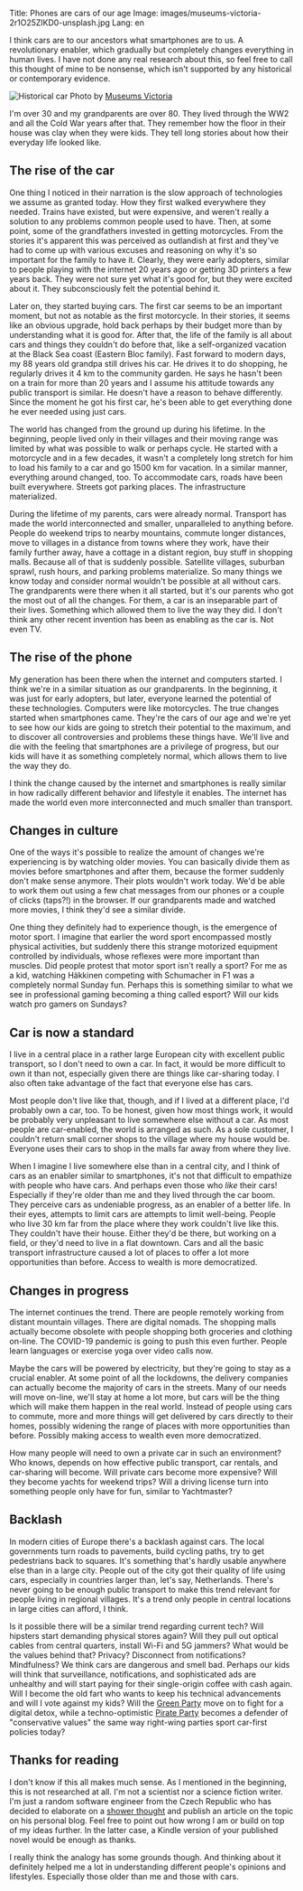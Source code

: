 Title: Phones are cars of our age
Image: images/museums-victoria-2r1O25ZlKD0-unsplash.jpg
Lang: en


I think cars are to our ancestors what smartphones are to us. A revolutionary enabler, which gradually but completely changes everything in human lives. I have not done any real research about this, so feel free to call this thought of mine to be nonsense, which isn't supported by any historical or contemporary evidence.

![Historical car]({static}/images/museums-victoria-2r1O25ZlKD0-unsplash.jpg)
Photo by [Museums Victoria](https://unsplash.com/@museumsvictoria)

I'm over 30 and my grandparents are over 80. They lived through the WW2 and all the Cold War years after that. They remember how the floor in their house was clay when they were kids. They tell long stories about how their everyday life looked like.

## The rise of the car

One thing I noticed in their narration is the slow approach of technologies we assume as granted today. How they first walked everywhere they needed. Trains have existed, but were expensive, and weren't really a solution to any problems common people used to have. Then, at some point, some of the grandfathers invested in getting motorcycles. From the stories it's apparent this was perceived as outlandish at first and they've had to come up with various excuses and reasoning on why it's so important for the family to have it. Clearly, they were early adopters, similar to people playing with the internet 20 years ago or getting 3D printers a few years back. They were not sure yet what it's good for, but they were excited about it. They subconsciously felt the potential behind it.

Later on, they started buying cars. The first car seems to be an important moment, but not as notable as the first motorcycle. In their stories, it seems like an obvious upgrade, hold back perhaps by their budget more than by understanding what it is good for. After that, the life of the family is all about cars and things they couldn't do before that, like a self-organized vacation at the Black Sea coast (Eastern Bloc family). Fast forward to modern days, my 88 years old grandpa still drives his car. He drives it to do shopping, he regularly drives it 4 km to the community garden. He says he hasn't been on a train for more than 20 years and I assume his attitude towards any public transport is similar. He doesn't have a reason to behave differently. Since the moment he got his first car, he's been able to get everything done he ever needed using just cars.

The world has changed from the ground up during his lifetime. In the beginning, people lived only in their villages and their moving range was limited by what was possible to walk or perhaps cycle. He started with a motorcycle and in a few decades, it wasn't a completely long stretch for him to load his family to a car and go 1500 km for vacation. In a similar manner, everything around changed, too. To accommodate cars, roads have been built everywhere. Streets got parking places. The infrastructure materialized.

During the lifetime of my parents, cars were already normal. Transport has made the world  interconnected and smaller, unparalleled to anything before. People do weekend trips to nearby mountains, commute longer distances, move to villages in a distance from towns where they work, have their family further away, have a cottage in a distant region, buy stuff in shopping malls. Because all of that is suddenly possible. Satellite villages, suburban sprawl, rush hours, and parking problems materialize. So many things we know today and consider normal wouldn't be possible at all without cars. The grandparents were there when it all started, but it's our parents who got the most out of all the changes. For them, a car is an inseparable part of their lives. Something which allowed them to live the way they did. I don't think any other recent invention has been as enabling as the car is. Not even TV.

## The rise of the phone

My generation has been there when the internet and computers started. I think we're in a similar situation as our grandparents. In the beginning, it was just for early adopters, but later, everyone learned the potential of these technologies. Computers were like motorcycles. The true changes started when smartphones came. They're the cars of our age and we're yet to see how our kids are going to stretch their potential to the maximum, and to discover all controversies and problems these things have. We'll live and die with the feeling that smartphones are a privilege of progress, but our kids will have it as something completely normal, which allows them to live the way they do.

I think the change caused by the internet and smartphones is really similar in how radically different behavior and lifestyle it enables. The internet has made the world  even more interconnected and much smaller than transport.

## Changes in culture

One of the ways it's possible to realize the amount of changes we're experiencing is by watching older movies. You can basically divide them as movies before smartphones and after them, because the former suddenly don't make sense anymore. Their plots wouldn't work today. We'd be able to work them out using a few chat messages from our phones or a couple of clicks (taps?!) in the browser. If our grandparents made and watched more movies, I think they'd see a similar divide.

One thing they definitely had to experience though, is the emergence of motor sport. I imagine that earlier the word sport encompassed mostly physical activities, but suddenly there this strange motorized equipment controlled by individuals, whose reflexes were more important than muscles. Did people protest that motor sport isn't really a sport? For me as a kid, watching Häkkinen competing with Schumacher in F1 was a completely normal Sunday fun. Perhaps this is something similar to what we see in professional gaming becoming a thing called esport? Will our kids watch pro gamers on Sundays?

## Car is now a standard

I live in a central place in a rather large European city with excellent public transport, so I don't need to own a car. In fact, it would be more difficult to own it than not, especially given there are things like car-sharing today. I also often take advantage of the fact that everyone else has cars.

Most people don't live like that, though, and if I lived at a different place, I'd probably own a car, too. To be honest, given how most things work, it would be probably very unpleasant to live somewhere else without a car. As most people are car-enabled, the world is arranged as such. As a sole customer, I couldn't return small corner shops to the village where my house would be. Everyone uses their cars to shop in the malls far away from where they live.

When I imagine I live somewhere else than in a central city, and I think of cars as an enabler similar to smartphones, it's not that difficult to empathize with people who have cars. And perhaps even those who _like_ their cars! Especially if they're older than me and they lived through the car boom. They perceive cars as undeniable progress, as an enabler of a better life. In their eyes, attempts to limit cars are attempts to limit well-being. People who live 30 km far from the place where they work couldn't live like this. They couldn't have their house. Either they'd be there, but working on a field, or they'd need to live in a flat downtown. Cars and all the basic transport infrastructure caused a lot of places to offer a lot more opportunities than before. Access to wealth is more democratized.

## Changes in progress

The internet continues the trend. There are people remotely working from distant mountain villages. There are digital nomads. The shopping malls actually become obsolete with people shopping both groceries and clothing on-line. The COVID-19 pandemic is going to push this even further. People learn languages or exercise yoga over video calls now.

Maybe the cars will be powered by electricity, but they're going to stay as a crucial enabler. At some point of all the lockdowns, the delivery companies can actually become the majority of cars in the streets. Many of our needs will move on-line, we'll stay at home a lot more, but cars will be the thing which will make them happen in the real world. Instead of people using cars to commute, more and more things will get delivered by cars directly to their homes, possibly widening the range of places with more opportunities than before. Possibly making access to wealth even more democratized.

How many people will need to own a private car in such an environment? Who knows, depends on how effective public transport, car rentals, and car-sharing will become. Will private cars become more expensive? Will they become yachts for weekend trips? Will a driving license turn into something people only have for fun, similar to Yachtmaster?

## Backlash

In modern cities of Europe there's a backlash against cars. The local governments turn roads to pavements, build cycling paths, try to get pedestrians back to squares. It's something that's hardly usable anywhere else than in a large city. People out of the city got their quality of life using cars, especially in countries larger than, let's say, Netherlands. There's never going to be enough public transport to make this trend relevant for people living in regional villages. It's a trend only people in central locations in large cities can afford, I think.

Is it possible there will be a similar trend regarding current tech? Will hipsters start demanding physical stores again? Will they pull out optical cables from central quarters, install Wi-Fi and 5G jammers? What would be the values behind that? Privacy? Disconnect from notifications? Mindfulness? We think cars are dangerous and smell bad. Perhaps our kids will think that surveillance, notifications, and sophisticated ads are unhealthy and will start paying for their single-origin coffee with cash again. Will I become the old fart who wants to keep his technical advancements and will I vote against my kids? Will the [Green Party](https://en.wikipedia.org/wiki/Green_Party_(Czech_Republic)) move on to fight for a digital detox, while a techno-optimistic [Pirate Party](https://en.wikipedia.org/wiki/Czech_Pirate_Party) becomes a defender of "conservative values" the same way right-wing parties sport car-first policies today?

## Thanks for reading

I don't know if this all makes much sense. As I mentioned in the beginning, this is not researched at all. I'm not a scientist nor a science fiction writer. I'm just a random software engineer from the Czech Republic who has decided to elaborate on a [shower thought](https://www.reddit.com/r/showerthoughts/) and publish an article on the topic on his personal blog. Feel free to point out how wrong I am or build on top of my ideas further. In the latter case, a Kindle version of your published novel would be enough as thanks.

I really think the analogy has some grounds though. And thinking about it definitely helped me a lot in understanding different people's opinions and lifestyles. Especially those older than me and those with cars.
